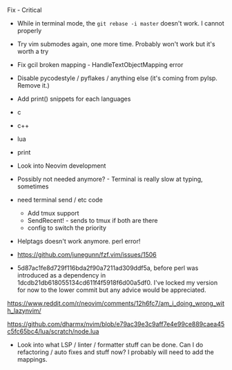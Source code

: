 Fix - Critical
- While in terminal mode, the `git rebase -i master` doesn't work. I cannot <ESC> properly

- Try vim submodes again, one more time. Probably won't work but it's worth a try

- Fix gciI broken mapping - HandleTextObjectMapping error

- Disable pycodestyle / pyflakes / anything else (it's coming from pylsp. Remove it.)

- Add print() snippets for each languages
 - c
 - c++
 - lua
 - print


- Look into Neovim development





- Possibly not needed anymore? - Terminal is really slow at typing, sometimes



- need terminal send / etc code
  - Add tmux support
  - SendRecent! - sends to tmux if both are there
   - config to switch the priority






- Helptags doesn't work anymore. perl error!
 - https://github.com/junegunn/fzf.vim/issues/1506
  - 5d87ac1fe8d729f116bda2f90a7211ad309ddf5a, before perl was introduced as a dependency in 1dcdb21db618055134cd611f4f5918f6d00a5df0. I've locked my version for now to the lower commit but any advice would be appreciated.



https://www.reddit.com/r/neovim/comments/12h6fc7/am_i_doing_wrong_with_lazynvim/


https://github.com/dharmx/nvim/blob/e79ac39e3c9aff7e4e99ce889caea45c5fc65bc4/lua/scratch/node.lua

- Look into what LSP / linter / formatter stuff can be done. Can I do refactoring / auto
fixes and stuff now? I probably will need to add the mappings.
